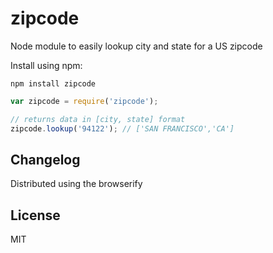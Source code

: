 zipcode
=======

Node module to easily lookup city and state for a US zipcode

Install using npm:

    npm install zipcode

```javascript
var zipcode = require('zipcode');

// returns data in [city, state] format
zipcode.lookup('94122'); // ['SAN FRANCISCO','CA']
```

## Changelog

Distributed using the browserify

## License

MIT

